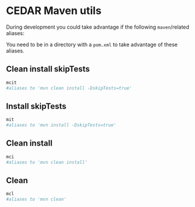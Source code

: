 # CEDAR Maven utils

During development you could take advantage if the following `maven`/related aliases:

You need to be in a directory with a `pom.xml` to take advantage of these aliases.

## Clean install skipTests 

```sh
mcit
#aliases to 'mvn clean install -DskipTests=true'
```

## Install skipTests 

```sh
mit
#aliases to 'mvn install -DskipTests=true'
```

## Clean install 

```sh
mci
#aliases to 'mvn clean install'
```

## Clean 

```sh
mcl
#aliases to 'mvn clean'
```
